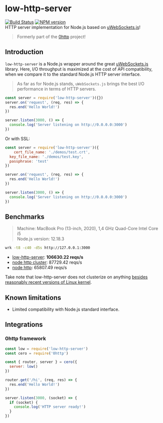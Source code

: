 # low-http-server
[![Build Status](https://travis-ci.org/jkyberneees/low-http-server.svg?branch=master)](https://travis-ci.org/jkyberneees/low-http-server)
[![NPM version](https://img.shields.io/npm/v/low-http-server.svg?style=flat)](https://www.npmjs.com/package/low-http-server)  
HTTP server implementation for Node.js based on [uWebSockets.js](https://github.com/uNetworking/uWebSockets.js)!
> Formerly part of the [0http](https://github.com/jkyberneees/0http) project!

## Introduction
`low-http-server` is a Node.js wrapper around the great [uWebSockets.js](https://github.com/uNetworking/uWebSockets.js) library. Here, I/O throughput is maximized at the cost of API compatibility, when we compare it to the standard Node.js HTTP server interface.
> As far as for Node.js stands, `uWebSockets.js` brings the best I/O performance in terms of HTTP servers.

```js
const server = require('low-http-server')({})
server.on('request', (req, res) => {
  res.end('Hello World!')
})

server.listen(3000, () => {
  console.log('Server listening on http://0.0.0.0:3000')
})

```

Or with SSL:

```javascript
const server = require('low-http-server')({
	cert_file_name: './demos/test.crt',
  key_file_name: './demos/test.key',
  passphrase: 'test'
})

server.on('request', (req, res) => {
  res.end('Hello World!')
})

server.listen(3000, () => {
  console.log('Server listening on http://0.0.0.0:3000')
})

```



## Benchmarks

> Machine: MacBook Pro (13-inch, 2020), 1,4 GHz Quad-Core Intel Core i5  
> Node.js version: 12.18.3

```bash
wrk -t8 -c40 -d5s http://127.0.0.1:3000
```

- [low-http-server](demos/basic.js): **106630.22 reqs/s**
- [node http cluster](demos/cluster-node-http.js): 87729.42 reqs/s
- [node http](demos/basic-node-http.js): 65807.49 reqs/s

Take note that low-http-server does not clusterize on anything [besides reasonably recent versions of Linux kernel](https://github.com/uNetworking/uWebSockets.js/issues/214#issuecomment-547589050).

## Known limitations
- Limited compatibility with Node.js standard interface. 

## Integrations
### 0http framework
```js
const low = require('low-http-server')
const cero = require('0http')

const { router, server } = cero({
  server: low()
})

router.get('/hi', (req, res) => {
  res.end('Hello World!')
})

server.listen(3000, (socket) => {
  if (socket) {
    console.log('HTTP server ready!')
  }
})
```
